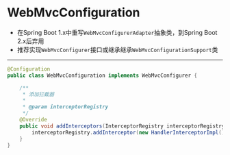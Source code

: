 
# WebMvcConfiguration

- 在Spring Boot 1.x中重写`WebMvcConfigurerAdapter`抽象类，到Spring Boot 2.x后弃用
- 推荐实现`WebMvcConfigurer`接口或继承继承`WebMvcConfigurationSupport`类




---

```java
@Configuration
public class WebMvcConfiguration implements WebMvcConfigurer {

    /**
     * 添加拦截器
     *
     * @param interceptorRegistry
     */
    @Override
    public void addInterceptors(InterceptorRegistry interceptorRegistry) {
        interceptorRegistry.addInterceptor(new HandlerInterceptorImpl());
    }
}
```